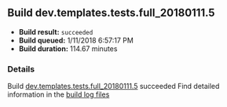 ## Build dev.templates.tests.full_20180111.5
- **Build result:** `succeeded`
- **Build queued:** 1/11/2018 6:57:17 PM
- **Build duration:** 114.67 minutes
### Details
Build [dev.templates.tests.full_20180111.5](https://winappstudio.visualstudio.com/web/build.aspx?pcguid=a4ef43be-68ce-4195-a619-079b4d9834c2&builduri=vstfs%3a%2f%2f%2fBuild%2fBuild%2f24653) succeeded
Find detailed information in the [build log files](https://uwpctdiags.blob.core.windows.net/buildlogs/dev.templates.tests.full_20180111.5_logs.zip)
